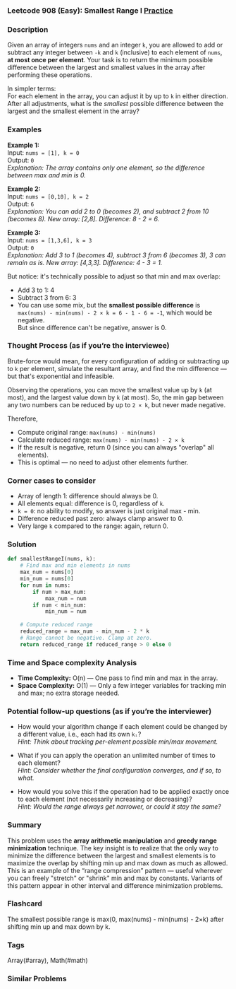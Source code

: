 ### Leetcode 908 (Easy): Smallest Range I [Practice](https://leetcode.com/problems/smallest-range-i)

### Description  
Given an array of integers `nums` and an integer `k`, you are allowed to add or subtract any integer between `-k` and `k` (inclusive) to each element of `nums`, **at most once per element**. Your task is to return the minimum possible difference between the largest and smallest values in the array after performing these operations.

In simpler terms:  
For each element in the array, you can adjust it by up to `k` in either direction. After all adjustments, what is the *smallest* possible difference between the largest and the smallest element in the array?

### Examples  

**Example 1:**  
Input: `nums = [1], k = 0`  
Output: `0`  
*Explanation: The array contains only one element, so the difference between max and min is 0.*

**Example 2:**  
Input: `nums = [0,10], k = 2`  
Output: `6`  
*Explanation: You can add 2 to 0 (becomes 2), and subtract 2 from 10 (becomes 8). New array: [2,8]. Difference: 8 - 2 = 6.*

**Example 3:**  
Input: `nums = [1,3,6], k = 3`  
Output: `0`  
*Explanation: Add 3 to 1 (becomes 4), subtract 3 from 6 (becomes 3), 3 can remain as is. New array: [4,3,3]. Difference: 4 - 3 = 1.*

  But notice: it's technically possible to adjust so that min and max overlap:  
  - Add 3 to 1: 4  
  - Subtract 3 from 6: 3  
  - You can use some mix, but the **smallest possible difference** is  
  `max(nums) - min(nums) - 2 × k = 6 - 1 - 6 = -1`, which would be negative.  
  But since difference can't be negative, answer is 0.

### Thought Process (as if you’re the interviewee)  
Brute-force would mean, for every configuration of adding or subtracting up to `k` per element, simulate the resultant array, and find the min difference — but that's exponential and infeasible.

Observing the operations, you can move the smallest value up by `k` (at most), and the largest value down by `k` (at most). So, the min gap between any two numbers can be reduced by up to `2 × k`, but never made negative.

Therefore,  
- Compute original range: `max(nums) - min(nums)`
- Calculate reduced range: `max(nums) - min(nums) - 2 × k`
- If the result is negative, return 0 (since you can always "overlap" all elements).
- This is optimal — no need to adjust other elements further.

### Corner cases to consider  
- Array of length 1: difference should always be 0.
- All elements equal: difference is 0, regardless of `k`.
- `k = 0`: no ability to modify, so answer is just original max - min.
- Difference reduced past zero: always clamp answer to 0.
- Very large `k` compared to the range: again, return 0.

### Solution

```python
def smallestRangeI(nums, k):
    # Find max and min elements in nums
    max_num = nums[0]
    min_num = nums[0]
    for num in nums:
        if num > max_num:
            max_num = num
        if num < min_num:
            min_num = num
    
    # Compute reduced range
    reduced_range = max_num - min_num - 2 * k
    # Range cannot be negative. Clamp at zero.
    return reduced_range if reduced_range > 0 else 0
```

### Time and Space complexity Analysis  

- **Time Complexity:** O(n) — One pass to find min and max in the array.
- **Space Complexity:** O(1) — Only a few integer variables for tracking min and max; no extra storage needed.

### Potential follow-up questions (as if you’re the interviewer)  

- How would your algorithm change if each element could be changed by a different value, i.e., each had its own `kᵢ`?  
  *Hint: Think about tracking per-element possible min/max movement.*

- What if you can apply the operation an unlimited number of times to each element?  
  *Hint: Consider whether the final configuration converges, and if so, to what.*

- How would you solve this if the operation had to be applied exactly once to each element (not necessarily increasing or decreasing)?  
  *Hint: Would the range always get narrower, or could it stay the same?*

### Summary  
This problem uses the **array arithmetic manipulation** and **greedy range minimization** technique. The key insight is to realize that the only way to minimize the difference between the largest and smallest elements is to maximize the overlap by shifting min up and max down as much as allowed. This is an example of the “range compression” pattern — useful wherever you can freely "stretch" or "shrink" min and max by constants. Variants of this pattern appear in other interval and difference minimization problems.


### Flashcard
The smallest possible range is max(0, max(nums) - min(nums) - 2×k) after shifting min up and max down by k.

### Tags
Array(#array), Math(#math)

### Similar Problems
